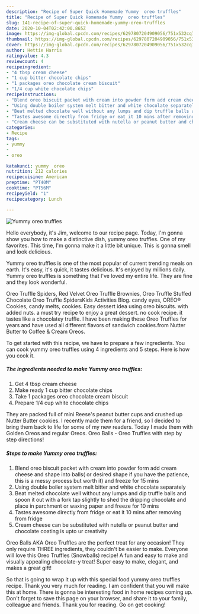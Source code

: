 ```yaml
---
description: "Recipe of Super Quick Homemade Yummy  oreo truffles"
title: "Recipe of Super Quick Homemade Yummy  oreo truffles"
slug: 141-recipe-of-super-quick-homemade-yummy-oreo-truffles
date: 2020-10-04T02:42:00.865Z
image: https://img-global.cpcdn.com/recipes/6297807204909056/751x532cq70/yummy-oreo-truffles-recipe-main-photo.jpg
thumbnail: https://img-global.cpcdn.com/recipes/6297807204909056/751x532cq70/yummy-oreo-truffles-recipe-main-photo.jpg
cover: https://img-global.cpcdn.com/recipes/6297807204909056/751x532cq70/yummy-oreo-truffles-recipe-main-photo.jpg
author: Hettie Harris
ratingvalue: 4.3
reviewcount: 4
recipeingredient:
- "4 tbsp cream cheese"
- "1 cup bitter chocolate chips"
- "1 packages oreo chocolate cream biscuit"
- "1/4 cup white chocolate chips"
recipeinstructions:
- "Blend oreo biscuit packet with cream into powder form add cream cheese and shape into balls( or desired shape if you have the patience, this is a messy process but worth it) and freeze for 15 mins"
- "Using double boiler system melt bitter and white chocolate separately"
- "Beat melted chocolate well without any lumps and dip truffle balls and spoon it out with a fork tap slightly to shed the dripping chocolate and place in parchment or waxing paper and freeze for 10 mins"
- "Tastes awesome directly from fridge or eat it 10 mins after removing from fridge"
- "Cream cheese can be substituted with nutella or peanut butter and chocolate coating is upto ur creativity"
categories:
- Recipe
tags:
- yummy
- 
- oreo

katakunci: yummy  oreo 
nutrition: 212 calories
recipecuisine: American
preptime: "PT40M"
cooktime: "PT56M"
recipeyield: "1"
recipecategory: Lunch

---
```



![Yummy  oreo truffles](https://img-global.cpcdn.com/recipes/6297807204909056/751x532cq70/yummy-oreo-truffles-recipe-main-photo.jpg)

Hello everybody, it's Jim, welcome to our recipe page. Today, I'm gonna show you how to make a distinctive dish, yummy  oreo truffles. One of my favorites. This time, I'm gonna make it a little bit unique. This is gonna smell and look delicious.

Yummy  oreo truffles is one of the most popular of current trending meals on earth. It's easy, it's quick, it tastes delicious. It's enjoyed by millions daily. Yummy  oreo truffles is something that I've loved my entire life. They are fine and they look wonderful.

Oreo Truffle Spiders, Red Velvet Oreo Truffle Brownies, Oreo Truffle Stuffed Chocolate Oreo Truffle SpidersKids Activities Blog. candy eyes, OREO® Cookies, candy melts, cookies. Easy dessert idea using oreo biscuits. with added nuts. a must try recipe to enjoy a great dessert. no cook recipe. it tastes like a chocolatey truffle. I have been making these Oreo Truffles for years and have used all different flavors of sandwich cookies.from Nutter Butter to Coffee &amp; Cream Oreos.


To get started with this recipe, we have to prepare a few ingredients. You can cook yummy  oreo truffles using 4 ingredients and 5 steps. Here is how you cook it.

<!--inarticleads1-->

##### The ingredients needed to make Yummy  oreo truffles:

1. Get 4 tbsp cream cheese
1. Make ready 1 cup bitter chocolate chips
1. Take 1 packages oreo chocolate cream biscuit
1. Prepare 1/4 cup white chocolate chips


They are packed full of mini Reese&#39;s peanut butter cups and crushed up Nutter Butter cookies. I recently made them for a friend, so I decided to bring them back to life for some of my new readers. Today I made them with Golden Oreos and regular Oreos. Oreo Balls - Oreo Truffles with step by step directions! 

<!--inarticleads2-->

##### Steps to make Yummy  oreo truffles:

1. Blend oreo biscuit packet with cream into powder form add cream cheese and shape into balls( or desired shape if you have the patience, this is a messy process but worth it) and freeze for 15 mins
1. Using double boiler system melt bitter and white chocolate separately
1. Beat melted chocolate well without any lumps and dip truffle balls and spoon it out with a fork tap slightly to shed the dripping chocolate and place in parchment or waxing paper and freeze for 10 mins
1. Tastes awesome directly from fridge or eat it 10 mins after removing from fridge
1. Cream cheese can be substituted with nutella or peanut butter and chocolate coating is upto ur creativity


Oreo Balls AKA Oreo Truffles are the perfect treat for any occasion! They only require THREE ingredients, they couldn&#39;t be easier to make. Everyone will love this Oreo Truffles (Snowballs) recipe! A fun and easy to make and visually appealing chocolate-y treat! Super easy to make, elegant, and makes a great gift! 

So that is going to wrap it up with this special food yummy  oreo truffles recipe. Thank you very much for reading. I am confident that you will make this at home. There is gonna be interesting food in home recipes coming up. Don't forget to save this page on your browser, and share it to your family, colleague and friends. Thank you for reading. Go on get cooking!
